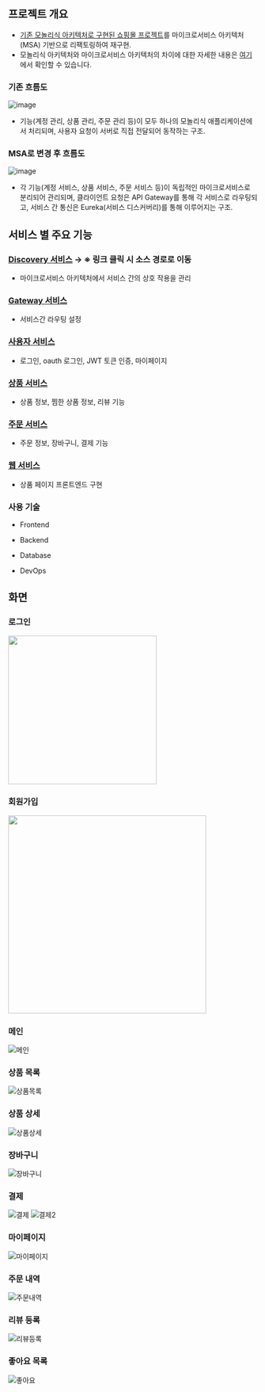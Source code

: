
## 프로젝트 개요
- [기존 모놀리식 아키텍처로 구현된 쇼핑몰 프로젝트](https://github.com/tmdwn725/moon_shop_user)를 마이크로서비스 아키텍처(MSA) 기반으로 리팩토링하여 재구현.
- 모놀리식 아키텍처와 마이크로서비스 아키텍처의 차이에 대한 자세한 내용은 [여기](https://msj725.tistory.com/229)에서 확인할 수 있습니다.

### 기존 흐름도
![image](https://github.com/user-attachments/assets/99f1c559-6e35-4cfe-a2c5-e94f5410b3a3)
- 기능(계정 관리, 상품 관리, 주문 관리 등)이 모두 하나의 모놀리식 애플리케이션에서 처리되며, 사용자 요청이 서버로 직접 전달되어 동작하는 구조.

### MSA로 변경 후 흐름도
![image](https://github.com/user-attachments/assets/31145876-a6d6-4698-9930-dc9ecea0b504)
- 각 기능(계정 서비스, 상품 서비스, 주문 서비스 등)이 독립적인 마이크로서비스로 분리되어 관리되며, 클라이언트 요청은 API Gateway를 통해 각 서비스로 라우팅되고, 서비스 간 통신은 Eureka(서비스 디스커버리)를 통해 이루어지는 구조.


## 서비스 별 주요 기능

### [Discovery 서비스](https://github.com/sjmoon31/EurekaDiscoveryService/tree/master) → ※ 링크 클릭 시 소스 경로로 이동
- 마이크로서비스 아키텍처에서 서비스 간의 상호 작용을 관리
### [Gateway 서비스](https://github.com/sjmoon31/GatewayService/tree/master)
- 서비스간 라우팅 설정
### [사용자 서비스](https://github.com/sjmoon31/MemberService/tree/master)
- 로그인, oauth 로그인, JWT 토큰 인증, 마이페이지
### [상품 서비스](https://github.com/sjmoon31/ProductService/tree/master)
- 상품 정보, 찜한 상품 정보, 리뷰 기능
### [주문 서비스](https://github.com/sjmoon31/OrderService/tree/master)
- 주문 정보, 장바구니, 결제 기능
### [웹 서비스](https://github.com/sjmoon31/WebService/tree/master)
- 상품 페이지 프론트엔드 구현

### 사용 기술
- Frontend
 
- Backend
    
- Database

- DevOps
  

## 화면

### 로그인
<img src="https://github.com/user-attachments/assets/17d7b4ac-c249-438f-8934-72a42ad51313" width="300">

### 회원가입
<img src="https://github.com/user-attachments/assets/ccdab4e7-a27a-4103-8d2b-7962e2ab0ed5" width="400">

### 메인
![메인](https://github.com/user-attachments/assets/640f8cd2-5407-47de-8181-b9d0715e3325)

### 상품 목록
![상품목록](https://github.com/user-attachments/assets/ea680a0f-b81f-4061-9382-d5269be145a7)

### 상품 상세
![상품상세](https://github.com/user-attachments/assets/03340100-863c-452d-98a8-53f1f504d1dd)

### 장바구니
![장바구니](https://github.com/user-attachments/assets/d876131c-1821-4d76-9027-374a119a5f82)

### 결제
![결제](https://github.com/user-attachments/assets/66452bda-0d19-4da4-879c-33d9ab09f3dd)
![결제2](https://github.com/user-attachments/assets/216fcb72-7e3b-4853-9ef7-986ec956bc1f)

### 마이페이지
![마이페이지](https://github.com/user-attachments/assets/6bd4a6b7-6ee2-4b30-99c9-7e2c53791065)

### 주문 내역
![주문내역](https://github.com/user-attachments/assets/f7eea451-0c48-4fb9-b325-4340b47a0b61)

### 리뷰 등록
![리뷰등록](https://github.com/user-attachments/assets/8c199d58-7aa9-4140-ba9f-6a05ff6556de)

### 좋아요 목록
![좋아요](https://github.com/user-attachments/assets/3facb333-98d6-427b-a1e8-665312ad607b)





